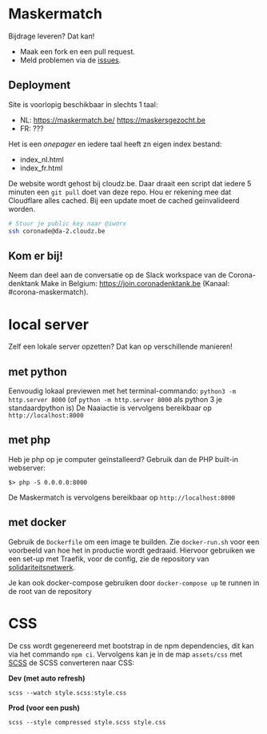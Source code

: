 # Maskermatch

Bijdrage leveren? Dat kan!
* Maak een fork en een pull request.
* Meld problemen via de [issues](https://github.com/MakeInBelgium/maskermatch/issues/new).

## Deployment

Site is voorlopig beschikbaar in slechts 1 taal:
- NL: https://maskermatch.be/ https://maskersgezocht.be
- FR: ???

Het is een *onepager* en iedere taal heeft zn eigen index bestand:
- index_nl.html
- index_fr.html

De website wordt gehost bij cloudz.be. Daar draait een script dat iedere 5 minuten een `git pull` doet van deze repo.
Hou er rekening mee dat Cloudflare alles cached. Bij een update moet de cached geïnvalideerd worden.

```bash
# Stuur je public key naar @iworx
ssh coronade@da-2.cloudz.be
```

## Kom er bij!
Neem dan deel aan de conversatie op de Slack workspace van de Corona-denktank Make in Belgium: https://join.coronadenktank.be (Kanaal: #corona-maskermatch).


# local server
Zelf een lokale server opzetten? Dat kan op verschillende manieren!

## met python
Eenvoudig lokaal previewen met het terminal-commando: `python3 -m http.server 8000` (of `python -m http.server 8000` als python 3 je standaardpython is)
De Naaiactie is vervolgens bereikbaar op `http://localhost:8000`

## met php
Heb je php op je computer geïnstalleerd? Gebruik dan de PHP built-in webserver:

```
$> php -S 0.0.0.0:8000
```

De Maskermatch is vervolgens bereikbaar op `http://localhost:8000`

## met docker
Gebruik de `Dockerfile` om een image te builden. Zie `docker-run.sh` voor een voorbeeld van hoe het in productie wordt gedraaid. Hiervoor gebruiken we een set-up met Traefik, voor de config, zie de repository van [solidariteitsnetwerk](https://github.com/MakeInBelgium/solidariteitsnetwerk/tree/master/deployment).

Je kan ook docker-compose gebruiken door `docker-compose up` te runnen in de root van de repository

# CSS
De css wordt gegenereerd met bootstrap in de npm dependencies, dit kan via het commando `npm ci`. Vervolgens kan je in de map `assets/css` met [SCSS](https://sass-lang.com/) de SCSS converteren naar CSS:

**Dev (met auto refresh)**

```
scss --watch style.scss:style.css
```

**Prod (voor een push)**

```
scss --style compressed style.scss style.css
```
